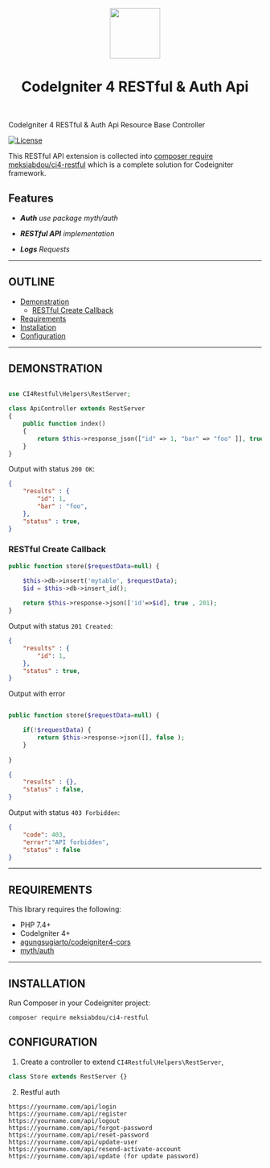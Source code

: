 <p align="center">
    <a href="https://codeigniter.com/" target="_blank">
        <img src="https://codeigniter.com/assets/images/ci-logo-big.png" height="100px">
    </a>
    <h1 align="center">CodeIgniter 4 RESTful & Auth Api</h1>
    <br>
</p>

CodeIgniter 4 RESTful & Auth Api Resource Base Controller


[![License](https://poser.pugx.org/yidas/codeigniter-rest/license?format=flat-square)](https://packagist.org/packages/yidas/codeigniter-rest)

This RESTful API extension is collected into [composer require meksiabdou/ci4-restful](https://github.com/meksiabdou/restful-codeigniter) which is a complete solution for Codeigniter framework.

Features
--------

- ***Auth** use package myth/auth*

- ***RESTful API** implementation*

- ***Logs** Requests*

---

OUTLINE
-------

- [Demonstration](#demonstration)
    - [RESTful Create Callback](#restful-create-callback)
- [Requirements](#requirements)
- [Installation](#installation)
- [Configuration](#configuration)

---

DEMONSTRATION
-------------

```php

use CI4Restful\Helpers\RestServer;

class ApiController extends RestServer
{
    public function index()
    {
        return $this->response_json(["id" => 1, "bar" => "foo" ]], true);
    }
}
```

Output with status `200 OK`:

```json
{
    "results" : {
        "id": 1,
        "bar" : "foo",
    },
    "status" : true,
}
```

### RESTful Create Callback

```php
public function store($requestData=null) {

    $this->db->insert('mytable', $requestData);
    $id = $this->db->insert_id();
    
    return $this->response->json(['id'=>$id], true , 201);
}
```

Output with status `201 Created`:

```json
{
    "results" : {
        "id": 1,
    },
    "status" : true,
}
```

Output with error

```php

public function store($requestData=null) {

    if(!$requestData) {
        return $this->response->json([], false );
    }
    
}

```

```json
{
    "results" : {},
    "status" : false,
}
```

Output with status `403 Forbidden`:

```json
{
    "code": 403,
    "error":"API forbidden", 
    "status" : false
}
```

---

REQUIREMENTS
------------
This library requires the following:

- PHP 7.4+
- CodeIgniter 4+
- [agungsugiarto/codeigniter4-cors](https://github.com/agungsugiarto/codeigniter4-cors)
- [myth/auth](https://github.com/lonnieezell/myth-auth)
---

INSTALLATION
------------

Run Composer in your Codeigniter project:

    composer require meksiabdou/ci4-restful
    

CONFIGURATION
-------------

1. Create a controller to extend `CI4Restful\Helpers\RestServer`, 

```php
class Store extends RestServer {}
```

2. Restful auth 

```
https://yourname.com/api/login
https://yourname.com/api/register
https://yourname.com/api/logout
https://yourname.com/api/forgot-password
https://yourname.com/api/reset-password
https://yourname.com/api/update-user
https://yourname.com/api/resend-activate-account
https://yourname.com/api/update (for update password)
```

